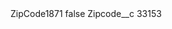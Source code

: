 <?xml version="1.0" encoding="UTF-8"?>
<CustomMetadata xmlns="http://soap.sforce.com/2006/04/metadata" xmlns:xsi="http://www.w3.org/2001/XMLSchema-instance" xmlns:xsd="http://www.w3.org/2001/XMLSchema">
    <label>ZipCode1871</label>
    <protected>false</protected>
    <values>
        <field>Zipcode__c</field>
        <value xsi:type="xsd:string">33153</value>
    </values>
</CustomMetadata>
